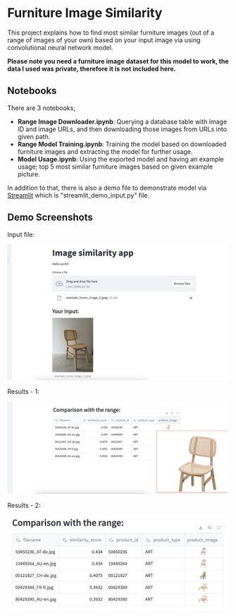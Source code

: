 # Furniture Image Similarity
This project explains how to find most similar furniture images (out of a range of images of your own) based on your input image via using convolutional neural network model.

**Please note you need a furniture image dataset for this model to work, the data I used was private, therefore it is not included here.**

## Notebooks

There are 3 notebooks;

- **Range Image Downloader.ipynb**: Querying a database table with image ID and image URLs, and then downloading those images from URLs into given path.
- **Range Model Training.ipynb**: Training the model based on downloaded furniture images and extracting the model for further usage.
- **Model Usage.ipynb**: Using the exported model and having an example usage; top 5 most similar furniture images based on given example picture.

In addition to that, there is also a demo file to demonstrate model via [Streamlit](https://streamlit.io/) which is "streamlit_demo_input.py" file.

## Demo Screenshots
Input file:

<img src="/images/input.png" width="500">

Results - 1:

<img src="/images/results1.png" width="500">

Results - 2:

<img src="/images/results2.png" width="500">



